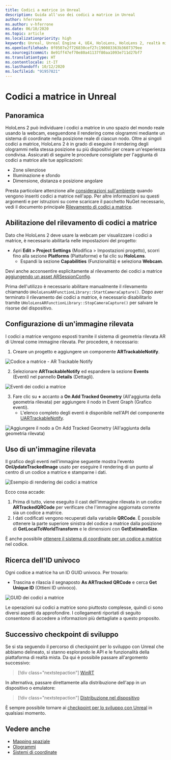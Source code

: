 ```yaml
---
title: Codici a matrice in Unreal
description: Guida all'uso dei codici a matrice in Unreal
author: hferrone
ms.author: v-hferrone
ms.date: 06/10/2020
ms.topic: article
ms.localizationpriority: high
keywords: Unreal, Unreal Engine 4, UE4, HoloLens, HoloLens 2, realtà mista, sviluppo, funzionalità, documentazione, guide, ologrammi, codici a matrice
ms.openlocfilehash: 0f0507e2f726830cef27c190083363b3607379ee
ms.sourcegitcommit: 8e91ff47ef70e80a41137f80aa1093e711d27bf7
ms.translationtype: HT
ms.contentlocale: it-IT
ms.lasthandoff: 10/12/2020
ms.locfileid: "91957821"
---
```

# <a name="qr-codes-in-unreal"></a>Codici a matrice in Unreal

## <a name="overview"></a>Panoramica

HoloLens 2 può individuare i codici a matrice in uno spazio del mondo reale usando la webcam, eseguendone il rendering come ologrammi mediante un sistema di coordinate nella posizione reale di ciascun nodo.  Oltre ai singoli codici a matrice, HoloLens 2 è in grado di eseguire il rendering degli ologrammi nella stessa posizione su più dispositivi per creare un'esperienza condivisa. Assicurati di seguire le procedure consigliate per l'aggiunta di codici a matrice alle tue applicazioni:

- Zone silenziose
- Illuminazione e sfondo
- Dimensione, distanza e posizione angolare

Presta particolare attenzione alle [considerazioni sull'ambiente](../../environment-considerations-for-hololens.md) quando vengono inseriti codici a matrice nell'app. Per altre informazioni su questi argomenti e per istruzioni su come scaricare il pacchetto NuGet necessario, vedi il documento principale [Rilevamento di codici a matrice](../platform-capabilities-and-apis/qr-code-tracking.md).

## <a name="enabling-qr-detection"></a>Abilitazione del rilevamento di codici a matrice
Dato che HoloLens 2 deve usare la webcam per visualizzare i codici a matrice, è necessario abilitarla nelle impostazioni del progetto:
- Apri **Edit > Project Settings** (Modifica > Impostazioni progetto), scorri fino alla sezione **Platforms** (Piattaforme) e fai clic su **HoloLens**.
    + Espandi la sezione **Capabilities** (Funzionalità) e seleziona **Webcam**.  

Devi anche acconsentire esplicitamente al rilevamento dei codici a matrice [aggiungendo un asset ARSessionConfig](https://docs.microsoft.com/windows/mixed-reality/unreal-uxt-ch3#adding-the-session-asset).

Prima dell'utilizzo è necessario abilitare manualmente il rilevamento chiamando `UHoloLensARFunctionLibrary::StartCameraCapture()`. Dopo aver terminato il rilevamento dei codici a matrice, è necessario disabilitarlo tramite `UHoloLensARFunctionLibrary::StopCameraCapture()` per salvare le risorse del dispositivo.

## <a name="setting-up-a-tracked-image"></a>Configurazione di un'immagine rilevata

I codici a matrice vengono esposti tramite il sistema di geometria rilevata AR di Unreal come immagine rilevata. Per procedere, è necessario:
1. Creare un progetto e aggiungere un componente **ARTrackableNotify**.

![Codice a matrice - AR Trackable Notify](images/unreal-spatialmapping-artrackablenotify.PNG)

2. Selezionare **ARTrackableNotify** ed espandere la sezione **Events** (Eventi) nel pannello **Details** (Dettagli).

![Eventi dei codici a matrice](images/unreal-spatialmapping-events.PNG)

3. Fare clic su **+** accanto a **On Add Tracked Geometry** (All'aggiunta della geometria rilevata) per aggiungere il nodo in Event Graph (Grafico eventi).
    - L'elenco completo degli eventi è disponibile nell'API del componente [UARTrackableNotify](https://docs.unrealengine.com/API/Runtime/AugmentedReality/UARTrackableNotifyComponent/index.html).

![Aggiungere il nodo a On Add Tracked Geometry (All'aggiunta della geometria rilevata)](images/unreal-qr-codes-tracked-geometry.png)

## <a name="using-a-tracked-image"></a>Uso di un'immagine rilevata
Il grafico degli eventi nell'immagine seguente mostra l'evento **OnUpdateTrackedImage** usato per eseguire il rendering di un punto al centro di un codice a matrice e stamparne i dati.

![Esempio di rendering dei codici a matrice](images/unreal-qr-render.PNG)

Ecco cosa accade:
1. Prima di tutto, viene eseguito il cast dell'immagine rilevata in un codice **ARTrackedQRCode** per verificare che l'immagine aggiornata corrente sia un codice a matrice.  
2. I dati codificati vengono recuperati dalla variabile **QRCode**. È possibile ottenere la parte superiore sinistra del codice a matrice dalla posizione di **GetLocalToWorldTransform** e le dimensioni con **GetEstimateSize**.

È anche possibile [ottenere il sistema di coordinate per un codice a matrice](https://docs.microsoft.com/windows/mixed-reality/qr-code-tracking#getting-the-coordinate-system-for-a-qr-code) nel codice.

## <a name="finding-the-unique-id"></a>Ricerca dell'ID univoco
Ogni codice a matrice ha un ID GUID univoco. Per trovarlo:
- Trascina e rilascia il segnaposto **As ARTracked QRCode** e cerca **Get Unique ID** (Ottieni ID univoco).

![GUID dei codici a matrice](images/unreal-qr-guid.PNG)

Le operazioni sui codici a matrice sono piuttosto complesse, quindi ci sono diversi aspetti da approfondire. I collegamenti riportati di seguito consentono di accedere a informazioni più dettagliate a questo proposito.

## <a name="next-development-checkpoint"></a>Successivo checkpoint di sviluppo

Se si sta seguendo il percorso di checkpoint per lo sviluppo con Unreal che abbiamo delineato, si stanno esplorando le API e le funzionalità della piattaforma di realtà mista. Da qui è possibile passare all'argomento successivo:

> [!div class="nextstepaction"]
> [WinRT](unreal-winRT.md)

In alternativa, passare direttamente alla distribuzione dell'app in un dispositivo o emulatore:

> [!div class="nextstepaction"]
> [Distribuzione nel dispositivo](unreal-deploying.md)

È sempre possibile tornare ai [checkpoint per lo sviluppo con Unreal](unreal-development-overview.md#3-platform-capabilities-and-apis) in qualsiasi momento.

## <a name="see-also"></a>Vedere anche
* [Mapping spaziale](../../design/spatial-mapping.md)
* [Ologrammi](../../discover/hologram.md)
* [Sistemi di coordinate](../../design/coordinate-systems.md)
